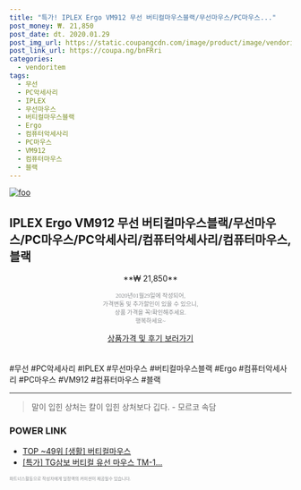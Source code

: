 ```yaml
--- 
title: "특가! IPLEX Ergo VM912 무선 버티컬마우스블랙/무선마우스/PC마우스..." 
post_money: ₩. 21,850 
post_date: dt. 2020.01.29 
post_img_url: https://static.coupangcdn.com/image/product/image/vendoritem/2019/03/12/3042077835/0fad84b4-c8a6-4107-863e-2dea87718455.jpg 
post_link_url: https://coupa.ng/bnFRri 
categories: 
  - vendoritem 
tags: 
  - 무선 
  - PC악세사리 
  - IPLEX 
  - 무선마우스 
  - 버티컬마우스블랙 
  - Ergo 
  - 컴퓨터악세사리 
  - PC마우스 
  - VM912 
  - 컴퓨터마우스 
  - 블랙 
--- 
```

[![foo](https://static.coupangcdn.com/image/product/image/vendoritem/2019/03/12/3042077835/0fad84b4-c8a6-4107-863e-2dea87718455.jpg)](https://coupa.ng/bnFRri) 

## IPLEX Ergo VM912 무선 버티컬마우스블랙/무선마우스/PC마우스/PC악세사리/컴퓨터악세사리/컴퓨터마우스, 블랙 
<p style="text-align: center;">**₩ 21,850**</p> 
<p style="text-align: center;"><span style="color: #898c8f; font-family: Georgia,Times,serif; font-size: 0.75em;">2020년01월29일에 작성되어, <br>가격변동 및 추가할인이 있을 수 있으니,<br> 상품 가격을 꼭!확인해주세요.<br>행복하세요~</span> 
</p>	 
<div markdown="0" style="text-align: center;"><a href="https://coupa.ng/bnFRri" class="btn btn--success">상품가격 및 후기 보러가기</a></div> 
<br><br> 
  #무선 #PC악세사리 #IPLEX #무선마우스 #버티컬마우스블랙 #Ergo #컴퓨터악세사리 #PC마우스 #VM912 #컴퓨터마우스 #블랙 
<hr> 

> 말이 입힌 상처는 칼이 입힌 상처보다 깁다. - 모르코 속담 


### POWER LINK

* <a href="https://blog.naver.com/an0733/221788377073" target="_blank"> TOP ~49위 [생활] 버티컬마우스</a>
* <a href="https://blog.naver.com/sakai111/221790758702" target="_blank">[특가] TG삼보 버티컬 유선 마우스 TM-1...</a>

<span style="color: #898c8f; font-family: Georgia,Times,serif; font-size: 0.55em;">파트너스활동으로 작성자에게 일정액의 커미션이 제공될수 있습니다.</span> 
